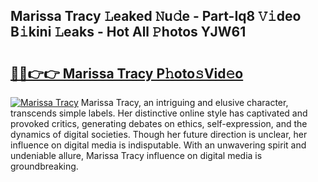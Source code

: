 ## Marissa Tracy 𝙻eaked 𝙽u𝚍e - Part-Iq8 𝚅𝚒deo B𝚒kini 𝙻eaks - Hot All 𝙿hotos YJW61

# <h2><a href="http://ld3wf7q.urlbe.top/?page=Marissa+Tracy">🔗🔗👉👉 Marissa Tracy P𝚑oto𝚜Vid𝚎o</a></h2>

[![Marissa Tracy](https://i.imgur.com/eBuTRDB.gif)](http://ld3wf7q.urlbe.top/?page=Marissa+Tracy)
Marissa Tracy, an intriguing and elusive character, transcends simple labels. Her distinctive online style has captivated and provoked critics, generating debates on ethics, self-expression, and the dynamics of digital societies. Though her future direction is unclear, her influence on digital media is indisputable. With an unwavering spirit and undeniable allure, Marissa Tracy influence on digital media is groundbreaking.
